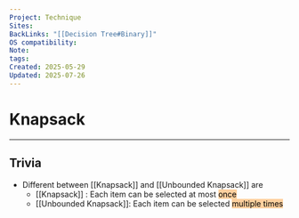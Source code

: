 ```yaml
---
Project: Technique
Sites: 
BackLinks: "[[Decision Tree#Binary]]"
OS compatibility: 
Note: 
tags: 
Created: 2025-05-29
Updated: 2025-07-26
---
```

# Knapsack
---


## Trivia
- Different between [[Knapsack]] and [[Unbounded Knapsack]] are
	- [[Knapsack]] : Each item can be selected at most <mark style="background: #FFB86CA6;">once</mark>
	- [[Unbounded Knapsack]]: Each item can be selected <mark style="background: #FFB86CA6;">multiple times</mark>

